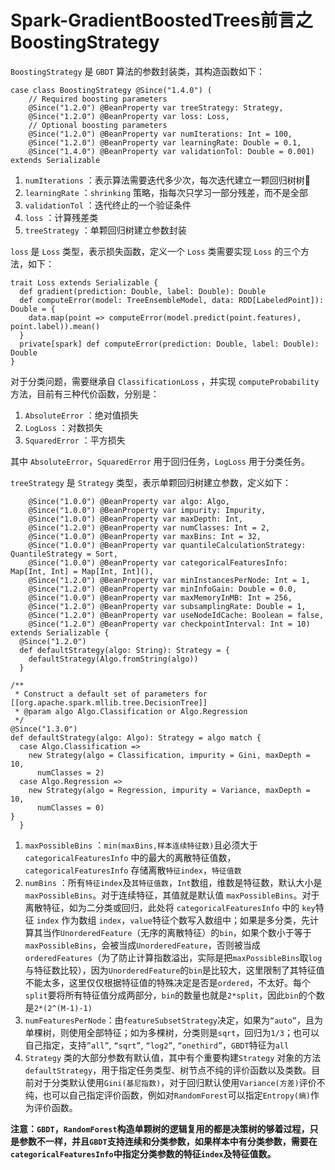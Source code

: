 
# Spark-GradientBoostedTrees前言之BoostingStrategy

`BoostingStrategy` 是 `GBDT` 算法的参数封装类，其构造函数如下：
```
case class BoostingStrategy @Since("1.4.0") (
    // Required boosting parameters
    @Since("1.2.0") @BeanProperty var treeStrategy: Strategy,
    @Since("1.2.0") @BeanProperty var loss: Loss,
    // Optional boosting parameters
    @Since("1.2.0") @BeanProperty var numIterations: Int = 100,
    @Since("1.2.0") @BeanProperty var learningRate: Double = 0.1,
    @Since("1.4.0") @BeanProperty var validationTol: Double = 0.001) extends Serializable
```
1. `numIterations` ：表示算法需要迭代多少次，每次迭代建立一颗回归树树🌲
2. `learningRate` ：`shrinking` 策略，指每次只学习一部分残差，而不是全部
3. `validationTol` ：迭代终止的一个验证条件
4. `loss` ：计算残差类
5. `treeStrategy` ：单颗回归树建立参数封装

`loss` 是 `Loss` 类型，表示损失函数，定义一个 `Loss` 类需要实现 `Loss` 的三个方法，如下：
```
trait Loss extends Serializable {
  def gradient(prediction: Double, label: Double): Double
  def computeError(model: TreeEnsembleModel, data: RDD[LabeledPoint]): Double = {
    data.map(point => computeError(model.predict(point.features), point.label)).mean()
  }
  private[spark] def computeError(prediction: Double, label: Double): Double
}
```
对于分类问题，需要继承自 `ClassificationLoss` ，并实现 `computeProbability` 方法，目前有三种代价函数，分别是：
1. `AbsoluteError` ：绝对值损失
2. `LogLoss` ：对数损失
3. `SquaredError` ：平方损失

其中 `AbsoluteError`，`SquaredError` 用于回归任务，`LogLoss` 用于分类任务。

`treeStrategy` 是 `Strategy` 类型，表示单颗回归树建立参数，定义如下：
```
    @Since("1.0.0") @BeanProperty var algo: Algo,
    @Since("1.0.0") @BeanProperty var impurity: Impurity,
    @Since("1.0.0") @BeanProperty var maxDepth: Int,
    @Since("1.2.0") @BeanProperty var numClasses: Int = 2,
    @Since("1.0.0") @BeanProperty var maxBins: Int = 32,
    @Since("1.0.0") @BeanProperty var quantileCalculationStrategy: QuantileStrategy = Sort,
    @Since("1.0.0") @BeanProperty var categoricalFeaturesInfo: Map[Int, Int] = Map[Int, Int](),
    @Since("1.2.0") @BeanProperty var minInstancesPerNode: Int = 1,
    @Since("1.2.0") @BeanProperty var minInfoGain: Double = 0.0,
    @Since("1.0.0") @BeanProperty var maxMemoryInMB: Int = 256,
    @Since("1.2.0") @BeanProperty var subsamplingRate: Double = 1,
    @Since("1.2.0") @BeanProperty var useNodeIdCache: Boolean = false,
    @Since("1.2.0") @BeanProperty var checkpointInterval: Int = 10) extends Serializable {
  @Since("1.2.0")
  def defaultStrategy(algo: String): Strategy = {
    defaultStrategy(Algo.fromString(algo))
  }

/**
 * Construct a default set of parameters for [[org.apache.spark.mllib.tree.DecisionTree]]
 * @param algo Algo.Classification or Algo.Regression
 */
@Since("1.3.0")
def defaultStrategy(algo: Algo): Strategy = algo match {
  case Algo.Classification =>
    new Strategy(algo = Classification, impurity = Gini, maxDepth = 10,
      numClasses = 2)
  case Algo.Regression =>
    new Strategy(algo = Regression, impurity = Variance, maxDepth = 10,
      numClasses = 0)
}
  }
```
1. `maxPossibleBins` ：`min(maxBins,样本连续特征数)`且必须大于 `categoricalFeaturesInfo` 中的最大的离散特征值数，`categoricalFeaturesInfo` 存储离散`特征index`，`特征值数`
2. `numBins` ：所有`特征index`及`其特征值数`，`Int`数组，维数是特征数，默认大小是 `maxPossibleBins`。对于连续特征，其值就是默认值 `maxPossibleBins`。对于离散特征，如为二分类或回归，此处将 `categoricalFeaturesInfo` 中的 `key`特征 `index` 作为数组 `index`，`value`特征个数写入数组中；如果是多分类，先计算其当作`UnorderedFeature`（无序的离散特征）的`bin`，如果个数小于等于`maxPossibleBins`，会被当成`UnorderedFeature`，否则被当成`orderedFeatures`（为了防止计算指数溢出，实际是把`maxPossibleBins`取`log`与特征数比较），因为`UnorderedFeature`的`bin`是比较大，这里限制了其特征值不能太多，这里仅仅根据特征值的特殊决定是否是`ordered`，不太好。每个`split`要将所有特征值分成两部分，`bin`的数量也就是`2*split`，因此`bin`的个数是`2*(2^(M-1)-1)`
3. `numFeaturesPerNode`：由`featureSubsetStrategy`决定，如果为`“auto”`，且为单棵树，则使用全部特征；如为多棵树，分类则是`sqrt`，回归为`1/3`；也可以自己指定，支持`”all”`, `“sqrt”`, `“log2”`, `“onethird”`，`GBDT`特征为`all`
4. `Strategy` 类的大部分参数有默认值，其中有个重要构建`Strategy` 对象的方法 `defaultStrategy`，用于指定任务类型、树节点不纯的评价函数以及类数。目前对于分类默认使用`Gini(基尼指数)`，对于回归默认使用`Variance(方差)`评价不纯，也可以自己指定评价函数，例如对`RandomForest`可以指定`Entropy(熵)`作为评价函数。

**注意：`GBDT`，`RandomForest`构造单颗树的逻辑复用的都是决策树的够着过程，只是参数不一样，并且`GBDT`支持连续和分类参数，如果样本中有分类参数，需要在`categoricalFeaturesInfo`中指定分类参数的特征`index`及特征值数。**

